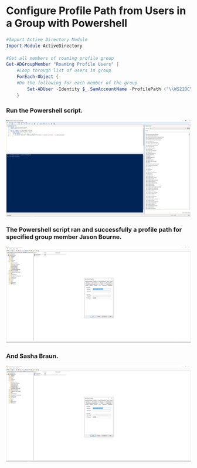 <h1>Configure Profile Path from Users in a Group with Powershell</h1>

```Powershell
#Import Active Directory Module
Import-Module ActiveDirectory

#Get all members of roaming profile group
Get-ADGroupMember "Roaming Profile Users" |
    #Loop through list of users in group
    ForEach-Object {
    #Do the following for each member of the group
        Set-ADUser -Identity $_.SamAccountName -ProfilePath ("\\WS22DC\Profiles$\" + $_.SamAccountName)
    }
```
### Run the Powershell script.
![Roaming](https://github.com/whuynhit/ActiveDirectory/blob/main/How%20to%20use%20Powershell%20with%20Active%20Directory/Configure%20Profile%20Path%20from%20Users%20in%20a%20Group%20with%20Powershell/sub/1.png)

### The Powershell script ran and successfully a profile path for specified group member Jason Bourne. 
![Roaming](https://github.com/whuynhit/ActiveDirectory/blob/main/How%20to%20use%20Powershell%20with%20Active%20Directory/Configure%20Profile%20Path%20from%20Users%20in%20a%20Group%20with%20Powershell/sub/2.png)

### And Sasha Braun.
![Roaming](https://github.com/whuynhit/ActiveDirectory/blob/main/How%20to%20use%20Powershell%20with%20Active%20Directory/Configure%20Profile%20Path%20from%20Users%20in%20a%20Group%20with%20Powershell/sub/3.png)

